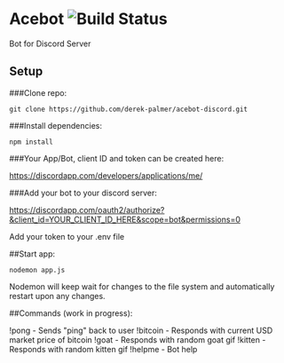 # Acebot ![Build Status](https://travis-ci.org/derek-palmer/acebot-discord.svg)
Bot for Discord Server

## Setup

###Clone repo:
```
git clone https://github.com/derek-palmer/acebot-discord.git
```

###Install dependencies:
```
npm install
```
###Your App/Bot, client ID and token can be created here:

https://discordapp.com/developers/applications/me/

###Add your bot to your discord server:

https://discordapp.com/oauth2/authorize?&client_id=YOUR_CLIENT_ID_HERE&scope=bot&permissions=0

Add your token to your .env file

##Start app:
```
nodemon app.js
```

Nodemon will keep wait for changes to the file system and automatically restart upon any changes.

##Commands (work in progress):

!pong - Sends "ping" back to user
!bitcoin - Responds with current USD market price of bitcoin
!goat - Responds with random goat gif
!kitten - Responds with random kitten gif
!helpme - Bot help
